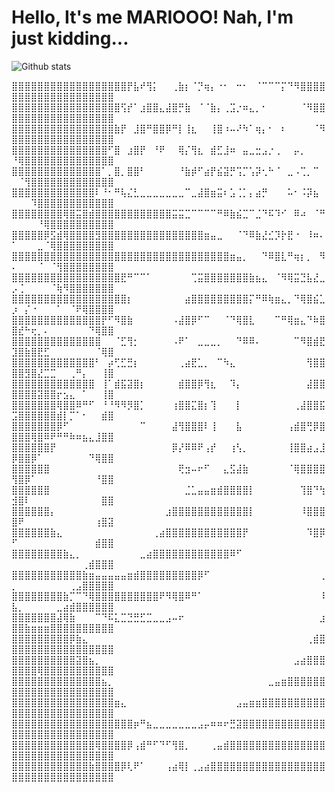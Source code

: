 # Hello, It's me MARIOOO! Nah, I'm just kidding...
![Github stats](https://github-readme-stats.vercel.app/api?username=LindaMosep&show_icons=true&theme=radical)


⣿⣿⣿⣿⣿⣿⣿⣿⣿⣿⣿⣿⣿⣿⣿⣿⣿⣿⡟⣧⠞⢻⡅⠀⠀⢀⣷⡆⠈⡙⢶⡄⠐⠂⠀⠒⠂⠀⠈⠉⠉⠉⡍⠙⠻⣿⣿⣿⣿⣿⣿⣿⣿⣿⣿⣿⣿⣿⣿⣿⣿⣿⣿⣿⣿
⣿⣿⣿⣿⣿⣿⣿⣿⣿⣿⣿⣿⣿⣿⣿⣿⣿⢫⡞⠁⣰⣿⣿⣄⣼⣿⡛⣷⠀⠈⠈⣷⡄⢀⣩⡐⠶⣄⡀⠂⠀⠀⠀⠀⠀⠈⠻⣿⣿⣿⣿⣿⣿⣿⣿⣿⣿⣿⣿⣿⣿⣿⣿⣿⣿
⣿⣿⣿⣿⣿⣿⣿⣿⣿⣿⣿⣿⣿⣿⣿⣿⣷⡟⠀⣸⣿⠛⣿⣿⡿⠛⡇⢸⣆⠀⠀⢸⣿⠰⠤⠜⠳⠁⢶⡄⠂⠀⠆⠀⠀⠀⠀⠈⠻⣿⣿⣿⣿⣿⣿⣿⣿⣿⣿⣿⣿⣿⣿⣿⣿
⣿⣿⣿⣿⣿⣿⣿⣿⣿⣿⣿⣿⣿⣿⣿⠋⣿⠀⣰⣿⡟⠀⠘⠟⠀⠀⢿⡌⢻⣆⠀⣾⣋⣸⠶⠀⣤⣀⣒⣠⡐⢀⠀⠀⡤⡀⠀⠀⠀⠘⢿⣿⣿⣿⣿⣿⣿⣿⣿⣿⣿⣿⣿⣿⣿
⣿⣿⣿⣿⣿⣿⣿⣿⣿⣿⣿⣿⣿⣿⠁⡀⣿⡀⣿⣿⠃⠀⠀⠀⠀⠀⠘⣷⡾⠋⣴⡟⣮⣽⡛⢩⡉⢡⡽⢂⠓⠈⠀⣀⠠⢉⡀⠉⠀⠀⠈⢻⣿⣿⣿⣿⣿⣿⣿⣿⣿⣿⣿⣿⣿
⣿⣿⣿⣿⣿⣿⣿⣿⣿⣿⣿⣿⣿⠇⠘⠂⠛⢧⣌⣃⣀⣀⣀⣀⣀⣀⣀⠉⣀⣼⣿⣶⣭⠆⣡⢈⡁⡄⣴⡛⠀⠀⠀⠥⠂⠨⡽⣦⠀⠀⠀⠀⠹⣿⣿⣿⣿⣿⣿⣿⣿⣿⣿⣿⣿
⣿⣿⣿⣿⣿⣿⣿⣿⢿⣿⣭⣿⣾⣿⣿⣿⣿⣿⣿⣿⣿⣿⣿⣿⣿⣭⣭⣉⠉⠉⠉⠉⠛⠿⣷⣮⣉⠉⣈⠙⠯⠹⠊⠀⠿⠴⠀⠈⠛⠀⠀⠀⠀⠘⢿⣿⣿⣿⣿⣿⣿⣿⣿⣿⣿
⣿⣿⣿⣿⣿⡿⣫⣾⢿⣿⣿⣿⣿⣻⣿⣿⣿⣿⣿⣿⣿⣿⣿⣿⣿⣿⣿⣿⣿⣿⣶⣤⣀⠀⠀⠈⠙⠿⣷⣜⣊⡹⡗⣟⠐⠀⠸⠶⠄⠁⠀⠀⠀⣀⠈⢿⣿⣿⣿⣿⣿⣿⣿⣿⣿
⣿⣿⣿⣿⣿⣿⣿⣿⣿⣿⣿⣿⣿⣿⣿⣿⣿⣿⣿⣿⣿⣿⣿⣿⣿⣿⣿⣿⣿⣿⣿⣿⣿⣿⣶⣤⡀⠀⠀⠙⠿⣿⣇⠛⢶⡆⡀⠀⠻⠄⠀⠀⠀⠈⠀⠈⢻⣿⣿⣿⣿⣿⣿⣿⣿
⣿⣿⣿⣿⣿⣿⣿⣿⣿⣿⣿⣿⣿⣿⣿⣿⣿⣟⠛⠉⠉⠁⠀⠀⠀⠀⠀⠀⢉⣭⣿⣿⣿⣿⣿⣿⣿⣷⣦⣄⠀⠈⠻⢿⣭⣙⣧⣜⣀⡠⢈⠀⠀⠀⠀⠈⢷⠻⣿⣿⣿⣿⣿⣿⣿
⣿⣿⣿⣿⣿⣿⣿⣿⣿⣿⣿⣿⣿⣿⣿⣿⣿⣿⡆⠀⠀⠀⠀⠀⠀⠀⠀⣴⣿⣿⣿⣿⣿⣿⣿⣿⣿⡍⠛⠿⢷⣶⣄⡀⠙⢿⣿⣮⣁⡰⠀⡌⠐⠀⠀⠀⠁⠀⠈⠟⢿⣿⣿⣿⣿
⣿⣿⣿⣿⣿⣿⣿⣿⣿⣿⣿⣿⣿⣿⡟⠋⠻⣿⣷⠀⠀⠀⠀⠀⠀⠠⣼⣿⡿⠋⠉⠀⠀⠈⠙⢿⣿⣇⠀⠀⠀⠉⠛⢿⣶⣄⠙⠷⣿⣿⣞⠓⢖⡀⠄⠀⠀⠀⠀⠀⠀⠙⢿⣿⣿
⣿⣿⣿⣿⣿⣿⣿⣿⣿⣿⣿⣿⣿⣿⠀⠀⠈⣋⢻⡂⠀⠀⠀⠀⠀⠠⠟⠁⠀⣀⣀⣀⡀⠀⠀⠙⠿⠿⠄⠀⠀⠀⠀⠀⠉⠻⣿⣾⣟⣹⣿⣷⣿⣟⣋⠀⠀⠀⠀⠀⠀⠀⠈⢿⣿
⣿⣿⣿⣿⣿⣿⣿⣿⣿⣿⣿⣿⣿⠃⠀⡴⢋⣋⣛⡆⠀⠀⠀⠀⠀⠀⢀⣴⣟⣁⡀⠀⠉⠳⣄⠀⠀⠀⠀⠀⠀⠀⠀⠀⠀⠀⢻⣿⣿⣿⣿⣻⣿⣜⣉⣉⠀⠀⢀⠛⡄⠀⠀⢸⣿
⣿⣿⣿⣿⣿⣿⣿⣿⣿⣿⣿⣿⣿⠀⢸⠁⣾⣯⣽⣿⡆⠀⠀⠀⠀⠀⣾⣿⣿⡿⢻⣆⠀⠀⠹⡄⠀⠀⠀⠀⠀⠀⠀⠀⠀⠀⣼⣿⣿⣿⣿⣿⣿⣽⣿⣿⡖⣢⣄⠀⠁⠀⠀⢸⣿
⣿⣿⣿⣿⣿⣿⣿⢿⣿⣿⠿⠛⠋⠀⠘⠘⠻⠻⡻⣿⡁⠀⠀⠀⠀⢰⣿⣿⣍⣿⡆⢹⠀⠀⠀⡇⠀⠀⠀⠀⠀⠀⠀⠀⢀⣼⣿⣿⣯⣩⣿⣿⣿⣿⣿⣿⣾⡇⡉⠁⠂⠀⠀⣾⣿
⣿⣿⣿⣿⣿⣿⣿⡿⠋⠀⠀⠀⠀⠀⠀⠀⠀⠀⠀⠀⠉⠀⠀⠀⠀⣼⢻⣿⣿⣿⠇⢸⠀⠀⠀⣧⠀⠀⠀⠀⠀⠀⠀⢠⣾⣿⢛⡿⣿⣿⣿⣿⢿⣿⠿⠟⠛⠛⠷⠶⣦⣄⣸⣿⣿
⣿⣿⣿⣿⣿⣿⡟⠀⠀⠀⠀⠀⠀⠀⠀⠀⠀⠀⠀⠀⠀⠀⠀⠀⠀⡿⡜⠿⠿⠟⢠⡞⠀⠀⢰⢣⡀⠀⠀⠀⠀⠀⠀⢸⣿⣿⣴⣠⣸⡿⣿⣿⡿⠁⠀⠀⠀⠀⠀⠀⠀⠙⢿⣿⣿
⣿⣿⣿⣿⣿⣿⠀⠀⠀⠀⠀⠀⠀⠀⠀⠀⠀⠀⠀⠀⠀⠀⠀⠀⠀⠀⢟⣲⠤⠖⠋⠀⠀⣄⣫⣼⣷⠀⠀⠀⠀⠀⠀⠈⢿⣿⣿⣿⣿⢻⣿⡿⠁⠀⠀⠀⠀⠀⠀⠀⠀⠀⠘⣿⣿
⣿⣿⣿⣿⣿⣿⠀⠀⠀⠀⠀⠀⠀⠀⠀⠀⠀⠀⠀⠀⠀⠀⠀⠀⠀⠀⠀⣈⣁⣤⣤⣶⣾⣿⣿⣿⣿⡇⠀⠀⠀⠀⠀⠀⠀⢹⣿⠙⢳⣺⣿⠇⠀⠀⠀⠀⠀⠀⠀⠀⠀⠀⠀⣿⣿
⣿⣿⣿⣿⣿⣿⡄⠀⠀⠀⠀⠀⠀⠀⠀⠀⠀⠀⠀⠀⠀⠀⠀⠀⣰⣿⣿⣿⣿⣿⣿⣿⣿⣿⣿⣿⣿⡇⠀⠀⠀⠀⠀⠀⠀⠸⣿⣿⣿⣿⠟⠀⠀⠀⠀⠀⠀⠀⠀⠀⠀⠀⢰⣿⣽
⣿⣿⣿⣿⣿⣿⣷⣄⠀⠀⠀⠀⠀⠀⠀⠀⠀⠀⠀⠀⠀⠀⢀⣴⣿⣿⣿⣿⣿⣿⣿⣿⣿⣿⣿⣿⡟⠀⠀⠀⠀⠀⠀⠀⠀⠀⠹⣿⡿⠋⠀⠀⠀⠀⠀⠀⠀⠀⠀⠀⠀⠀⣾⣿⣿
⣿⣿⣿⣿⣿⣿⣿⣿⣷⣄⡀⠀⠀⠀⠀⠀⠀⠀⠀⠀⣀⣴⣿⣿⣿⣿⣿⣿⣿⣿⣿⣿⣿⣿⠿⠋⠀⠀⠀⠀⠀⠀⠀⠀⠀⠀⠀⠀⠀⠀⠀⠀⠀⠀⠀⠀⠀⠀⠀⠀⢀⣾⣿⣿⣿
⣿⣿⣿⣿⣿⣿⣿⣿⣿⣿⣿⣷⣶⣤⣤⣤⣤⣤⣶⣾⣿⣿⣿⣿⣿⣿⣿⣿⣿⡿⠋⠀⠀⠀⠀⠀⠀⠀⠀⠀⠀⠀⠀⠀⠀⠀⠀⠀⢀⡀⠀⠀⠀⠀⠀⠀⠀⠀⢀⣠⣿⣿⣿⣿⣿
⣿⣿⣿⣿⣿⣿⣿⣿⣷⡉⠉⠙⢿⣿⣿⣿⣿⣿⣿⣿⣿⣿⣿⠟⠻⢿⣿⠿⠛⠁⠀⠀⠀⠀⠀⠀⠀⠀⠀⠀⠀⠀⠀⠀⠀⠀⠀⠀⠸⣧⡀⠀⠀⠀⠀⠀⣀⣴⣾⣿⣿⣿⣿⣿⣿
⣿⣿⣿⣿⣿⣿⣿⣼⢿⣷⠀⠀⠀⠉⠙⠯⣅⣉⣙⣛⣋⣉⣀⣀⣠⠤⠖⠀⠀⠀⠀⠀⠀⠀⠀⠀⠀⠀⠀⠀⠀⠀⠀⠀⠀⠀⠀⠀⣰⣿⣿⣷⣶⣶⣶⣿⣿⣿⣿⣿⣿⣿⣿⣿⣿
⣿⣿⣿⣿⣿⣿⣿⣿⣿⡿⣷⣄⠀⠀⠀⠀⠀⠀⠀⠀⠀⠀⠀⠀⠀⠀⠀⠀⠀⠀⠀⠀⠀⠀⠀⠀⠀⠀⠀⠀⠀⠀⠀⠀⠀⠀⢀⣾⣿⣿⣿⣿⣿⣿⣿⣿⣿⣿⣿⣿⣿⣿⣿⣿⣿
⣿⣿⣿⣿⣿⣿⣿⣿⣿⣿⣽⣿⣦⡀⠀⠀⠀⠀⠀⠀⠀⠀⠀⠀⠀⠀⠀⠀⠀⠀⠀⠀⠀⠀⠀⠀⠀⠀⠀⠀⠀⠀⠀⠀⣠⣴⣿⣿⣿⣿⣿⣿⣿⢿⣿⣿⣿⣿⣿⣿⣿⣿⣿⣿⣿
⣿⣿⣿⣿⣿⣿⣿⣿⣿⣿⣿⣿⣿⣿⣦⡀⠀⠀⠀⠀⠀⠀⠀⠀⠀⠀⠀⠀⠀⠀⠀⠀⠀⠀⠀⠀⠀⠀⠀⠀⣀⣤⣶⣿⣿⣿⣿⣿⣿⣿⣿⣿⣿⣿⣿⣿⣿⣿⣿⣿⣿⣿⣿⣿⣿
⣿⣿⣿⣿⣿⣿⣿⣿⣿⣿⣿⣿⣿⣿⣿⣿⣶⣄⠀⠀⠀⠀⠀⠀⠀⠀⠀⠀⠀⠀⠀⠀⠀⠀⠀⣠⣤⣶⣶⣿⣿⣿⣿⣿⣿⣿⣿⣿⣿⣿⣿⣿⣿⣿⣿⣿⣿⣿⣿⣿⣿⣿⣿⣿⣿
⣿⣿⣿⣿⣿⣿⣿⣿⣿⣿⣿⣿⣿⣿⣿⣿⣿⣿⣿⡶⠛⣦⣀⣀⣀⣀⣀⣀⣀⣠⡤⠶⠶⠖⣛⣽⣿⣿⣿⣿⣿⣿⣿⣿⣿⣿⣿⣿⣿⣿⣿⣿⣿⣿⣿⣿⣿⣿⣿⣿⣿⣿⣿⣿⣿
⣿⣿⣿⣿⣿⣿⣿⣿⣿⣿⣿⣿⣿⢿⣿⣿⣿⣿⡿⢠⣾⠛⠋⠙⠋⢻⣿⡀⠀⠀⠀⢀⣤⣾⣿⣿⣿⣿⣿⣿⣿⣿⣿⣿⣿⣿⣿⣿⣿⣿⣿⣿⣿⣿⣿⣿⣿⣿⣿⣿⣿⣿⣿⣿⣿
⣿⣿⣿⣿⣿⣿⣿⣿⣿⣿⣿⣿⣷⣿⣿⣿⣿⡿⢇⠟⠁⠀⠀⠀⢠⣴⢿⡇⢀⣠⣴⣿⣿⣿⣿⣿⣿⣿⣿⣿⣿⣿⣿⣿⣿⣿⣿⣿⣿⣿⣿⣿⣿⣿⣿⣿⣿⣿⣿⣿⣿⣿⣿⣿⣿

